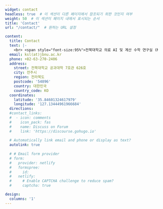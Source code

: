 ```yaml
---
widget: contact
headless: true  # 이 섹션이 다른 페이지에서 참조되기 위한 것인지 여부
weight: 50  # 이 섹션이 페이지 내에서 표시되는 순서
title: 'Contact'
url: "/contact/"  # 원하는 URL 설정

content:
  title: Contact
  text: |-
    <br> <span style="font-size:95%">전북대학교 의료 AI 및 계산 수학 연구실 (Macs)의 학부연구생/석사 position에 관심 있으시면 아래로 연락주시면 감사드리겠습니다.</span> <br>
  email: ksl(at)jbnu.ac.kr
  phone: +82-63-270-2406
  address:
    street: 전북대학교 공과대학 7호관 626호
    city: 전주시
    region: 전라북도
    postcode: '54896'
    country: 대한민국
    country_code: KO
  coordinates:
    latitude: '35.84601324617979'
    longitude: '127.13444961966684'
  directions: 
  #contact_links:
  #  - icon: comments
  #    icon_pack: fas
  #    name: Discuss on Forum
  #    link: 'https://discourse.gohugo.io'
    
  # Automatically link email and phone or display as text?
  autolink: true
    
  # # Email form provider
  # form:
  #   provider: netlify
  #   formspree:
  #     id:
  #   netlify:
  #     # Enable CAPTCHA challenge to reduce spam?
  #     captcha: true

design:
  columns: '1'
---
```

